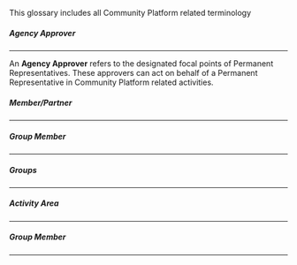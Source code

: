 This glossary includes all Community Platform related terminology

##### Agency Approver 
_____________________________________________________________________ 
An **Agency Approver** refers to the designated focal points of Permanent Representatives. These approvers can act on behalf of a Permanent Representative in Community Platform related activities.
##### Member/Partner
_____________________________________________________________________
##### Group Member
_____________________________________________________________________
##### Groups
_____________________________________________________________________
##### Activity Area
_____________________________________________________________________
##### Group Member
_____________________________________________________________________
